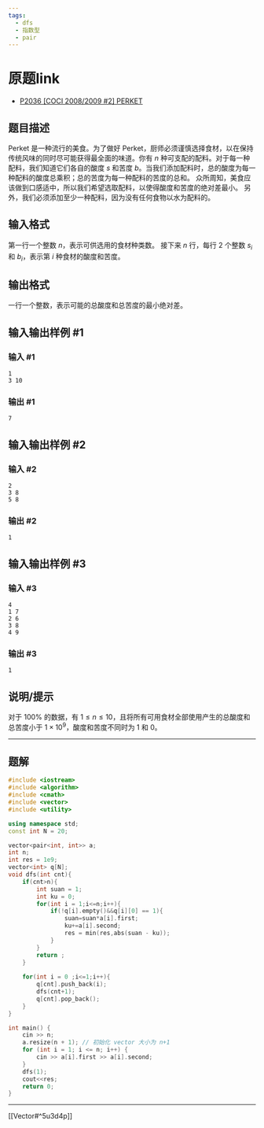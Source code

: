 ```yaml
---
tags:
  - dfs
  - 指数型
  - pair
---
```

# 原题link
- [P2036 [COCI 2008/2009 #2] PERKET ](https://www.luogu.com.cn/problem/P2036)
## 题目描述
Perket 是一种流行的美食。为了做好 Perket，厨师必须谨慎选择食材，以在保持传统风味的同时尽可能获得最全面的味道。你有 $n$ 种可支配的配料。对于每一种配料，我们知道它们各自的酸度 $s$ 和苦度 $b$。当我们添加配料时，总的酸度为每一种配料的酸度总乘积；总的苦度为每一种配料的苦度的总和。
众所周知，美食应该做到口感适中，所以我们希望选取配料，以使得酸度和苦度的绝对差最小。
另外，我们必须添加至少一种配料，因为没有任何食物以水为配料的。
## 输入格式
第一行一个整数 $n$，表示可供选用的食材种类数。
接下来 $n$ 行，每行 $2$ 个整数 $s_i$ 和 $b_i$，表示第 $i$ 种食材的酸度和苦度。
## 输出格式
一行一个整数，表示可能的总酸度和总苦度的最小绝对差。
## 输入输出样例 #1
### 输入 #1
```
1
3 10
```
### 输出 #1
```
7
```
## 输入输出样例 #2
### 输入 #2
```
2
3 8
5 8
```
### 输出 #2
```
1
```
## 输入输出样例 #3
### 输入 #3
```
4
1 7
2 6
3 8
4 9
```
### 输出 #3
```
1
```
## 说明/提示
对于 $100\%$ 的数据，有 $1 \leq n \leq 10$，且将所有可用食材全部使用产生的总酸度和总苦度小于 $1 \times 10^9$，酸度和苦度不同时为 $1$ 和 $0$。

---
## 题解
```cpp
#include <iostream>
#include <algorithm>
#include <cmath>
#include <vector>
#include <utility>

using namespace std;
const int N = 20;

vector<pair<int, int>> a;
int n;
int res = 1e9;
vector<int> q[N];
void dfs(int cnt){
    if(cnt>n){
        int suan = 1;
        int ku = 0;
        for(int i = 1;i<=n;i++){
        	if(!q[i].empty()&&q[i][0] == 1){
        		suan=suan*a[i].first;
            	ku+=a[i].second;
            	res = min(res,abs(suan - ku));
        	}
    	}
    	return ;
    } 
    
    for(int i = 0 ;i<=1;i++){
        q[cnt].push_back(i);
        dfs(cnt+1);
        q[cnt].pop_back();
    }
}

int main() {
    cin >> n;
    a.resize(n + 1); // 初始化 vector 大小为 n+1
    for (int i = 1; i <= n; i++) {
        cin >> a[i].first >> a[i].second;
    }
    dfs(1);
    cout<<res;
    return 0;
}
```
---
[[Vector#^5u3d4p]]

